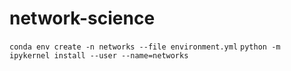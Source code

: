 # network-science
`conda env create -n networks --file environment.yml`
`python -m ipykernel install --user --name=networks`

